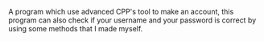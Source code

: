 A program which use advanced CPP's tool to make an account, this program can also check if your username and your password is correct by using some methods that I made myself.
